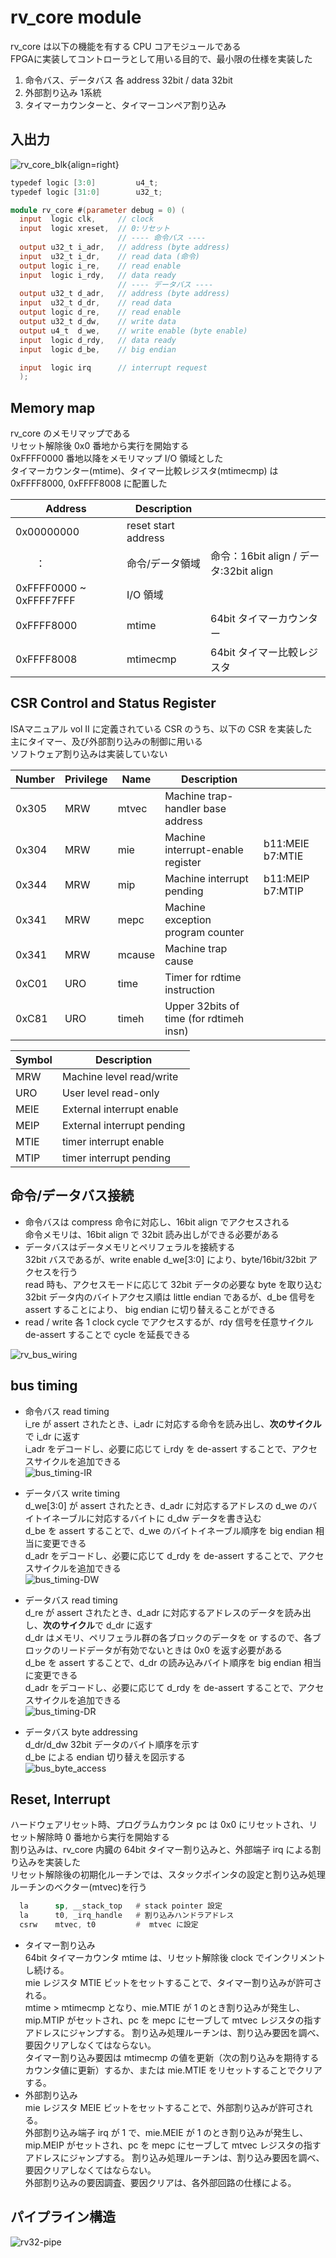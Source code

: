 
# rv_core module

rv_core は以下の機能を有する CPU コアモジュールである  
FPGAに実装してコントローラとして用いる目的で、最小限の仕様を実装した  

1. 命令バス、データバス 各 address 32bit / data 32bit  
1. 外部割り込み 1系統  
1. タイマーカウンターと、タイマーコンペア割り込み  

## 入出力  

![rv_core_blk](img/rv_core_blk.svg){align=right}

```verilog
typedef logic [3:0]         u4_t;
typedef logic [31:0]        u32_t;

module rv_core #(parameter debug = 0) (
  input  logic clk,     // clock
  input  logic xreset,  // 0:リセット
                        // ---- 命令バス ----
  output u32_t i_adr,   // address (byte address)
  input  u32_t i_dr,    // read data (命令)
  output logic i_re,    // read enable
  input  logic i_rdy,   // data ready
                        // ---- データバス ----
  output u32_t d_adr,   // address (byte address)
  input  u32_t d_dr,    // read data
  output logic d_re,    // read enable
  output u32_t d_dw,    // write data
  output u4_t  d_we,    // write enable (byte enable)
  input  logic d_rdy,   // data ready
  input  logic d_be,    // big endian

  input  logic irq      // interrupt request
  );
```

## Memory map

rv_core のメモリマップである  
リセット解除後 0x0 番地から実行を開始する  
0xFFFF0000 番地以降をメモリマップ I/O 領域とした  
タイマーカウンター(mtime)、タイマー比較レジスタ(mtimecmp) は 0xFFFF8000, 0xFFFF8008 に配置した  

|Address|Description||
|---|------|---|
|0x00000000|reset start address||
|　　：|命令/データ領域|命令：16bit align / データ:32bit align|
|0xFFFF0000 ~ 0xFFFF7FFF|I/O 領域||
|0xFFFF8000|mtime|64bit タイマーカウンター|
|0xFFFF8008|mtimecmp|64bit タイマー比較レジスタ|

## CSR Control and Status Register

ISAマニュアル vol II に定義されている CSR のうち、以下の CSR を実装した  
主にタイマー、及び外部割り込みの制御に用いる  
ソフトウェア割り込みは実装していない  

|Number|Privilege|Name|Description||
|---|---|---|---|---|
|0x305|MRW|mtvec|Machine trap-handler base address||
|0x304|MRW|mie|Machine interrupt-enable register|b11:MEIE b7:MTIE|
|0x344|MRW|mip|Machine interrupt pending|b11:MEIP b7:MTIP|
|0x341|MRW|mepc|Machine exception program counter||
|0x341|MRW|mcause|Machine trap cause||
|0xC01|URO|time|Timer for rdtime instruction||
|0xC81|URO|timeh|Upper 32bits of time (for rdtimeh insn) ||

|Symbol|Description|
|---|---|
|MRW|Machine level read/write |  
|URO|User level read-only|
|MEIE|External interrupt enable |
|MEIP|External interrupt pending|
|MTIE|timer interrupt enable |
|MTIP|timer interrupt pending |

## 命令/データバス接続

- 命令バスは compress 命令に対応し、16bit align でアクセスされる  
  命令メモリは、16bit align で 32bit 読み出しができる必要がある  
- データバスはデータメモリとペリフェラルを接続する  
  32bit バスであるが、write enable d_we[3:0] により、byte/16bit/32bit アクセスを行う  
  read 時も、アクセスモードに応じて 32bit データの必要な byte を取り込む  
  32bit データ内のバイトアクセス順は little endian であるが、d_be 信号を assert することにより、 big endian に切り替えることができる  
- read / write 各 1 clock cycle でアクセスするが、rdy 信号を任意サイクル de-assert することで cycle を延長できる  

![rv_bus_wiring](img/rv_bus_wiring.svg)

## bus timing
- 命令バス read timing  
  i_re が assert されたとき、i_adr に対応する命令を読み出し、**次のサイクル**で i_dr に返す    
  i_adr をデコードし、必要に応じて i_rdy を de-assert することで、アクセスサイクルを追加できる  
  ![bus_timing-IR](img/bus_timing_IR.svg)  

- データバス write timing  
  d_we[3:0] が assert されたとき、d_adr に対応するアドレスの d_we のバイトイネーブルに対応するバイトに d_dw データを書き込む  
  d_be を assert することで、d_we のバイトイネーブル順序を big endian 相当に変更できる  
  d_adr をデコードし、必要に応じて d_rdy を de-assert することで、アクセスサイクルを追加できる  
  ![bus_timing-DW](img/bus_timing_DW.svg)  

- データバス read timing  
  d_re が assert されたとき、d_adr に対応するアドレスのデータを読み出し、**次のサイクル**で d_dr に返す  
  d_dr はメモリ、ペリフェラル群の各ブロックのデータを or するので、各ブロックのリードデータが有効でないときは 0x0 を返す必要がある  
  d_be を assert することで、d_dr の読み込みバイト順序を big endian 相当に変更できる  
  d_adr をデコードし、必要に応じて d_rdy を de-assert することで、アクセスサイクルを追加できる  
  ![bus_timing-DR](img/bus_timing_DR.svg)  

- データバス byte addressing  
  d_dr/d_dw 32bit データのバイト順序を示す  
  d_be による endian 切り替えを図示する  
  ![bus_byte_access](img/bus_byte_access.svg)  


## Reset, Interrupt 

ハードウェアリセット時、プログラムカウンタ pc は 0x0 にリセットされ、リセット解除時 0 番地から実行を開始する  
割り込みは、rv_core 内臓の 64bit タイマー割り込みと、外部端子 irq による割り込みを実装した  
リセット解除後の初期化ルーチンでは、スタックポインタの設定と割り込み処理ルーチンのベクター(mtvec)を行う  

```asm title="example: crt0.S" 
  la      sp, __stack_top   # stack pointer 設定
  la      t0, _irq_handle   # 割り込みハンドラアドレス
  csrw    mtvec, t0         #  mtvec に設定
```

- タイマー割り込み  
  64bit タイマーカウンタ mtime は、リセット解除後 clock でインクリメントし続ける。  
  mie レジスタ MTIE ビットをセットすることで、タイマー割り込みが許可される。  
  mtime > mtimecmp となり、mie.MTIE が 1 のとき割り込みが発生し、mip.MTIP がセットされ、pc を mepc にセーブして mtvec レジスタの指すアドレスにジャンプする。
  割り込み処理ルーチンは、割り込み要因を調べ、要因クリアしなくてはならない。  
  タイマー割り込み要因は mtimecmp の値を更新（次の割り込みを期待するカウンタ値に更新）するか、または mie.MTIE をリセットすることでクリアする。  
- 外部割り込み  
  mie レジスタ MEIE ビットをセットすることで、外部割り込みが許可される。  
  外部割り込み端子 irq が 1 で、mie.MEIE が 1 のとき割り込みが発生し、mip.MEIP がセットされ、pc を mepc にセーブして mtvec レジスタの指すアドレスにジャンプする。
  割り込み処理ルーチンは、割り込み要因を調べ、要因クリアしなくてはならない。  
  外部割り込みの要因調査、要因クリアは、各外部回路の仕様による。  



## パイプライン構造  

![rv32-pipe](img/rv32-pipe.svg)  

